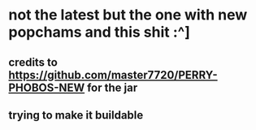 # not the latest but the one with new popchams and this shit :^]

## credits to https://github.com/master7720/PERRY-PHOBOS-NEW for the jar

## trying to make it buildable

